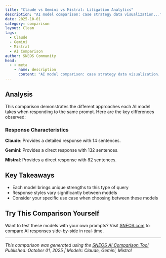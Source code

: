 ```yaml
---
title: "Claude vs Gemini vs Mistral: Litigation Analytics"
description: "AI model comparison: case strategy data visualization..."
date: 2025-10-01
category: comparison
layout: Clean
tags:
  - Claude
  - Gemini
  - Mistral
  - AI Comparison
author: SNEOS Community
head:
  - - meta
    - name: description
      content: "AI model comparison: case strategy data visualization..."
---
```


<ChatComparison
  title="Claude vs Gemini vs Mistral: Litigation Analytics"
  prompt="case strategy data visualization"
  :responses='{
    "Claude": "I\u0027ll help you create a comprehensive case strategy data visualization framework. Here\u0027s a structured approach:\n\n## Key Components of Case Strategy Data Visualization\n\n### 1. **Case Overview Dashboard**\n\u0060\u0060\u0060\n\u250C\u2500\u2500\u2500\u2500\u2500\u2500\u2500\u2500\u2500\u2500\u2500\u2500\u2500\u2500\u2500\u2500\u2500\u2500\u2500\u2500\u2500\u2500\u2500\u2500\u2500\u2500\u2500\u2500\u2500\u2500\u2500\u2500\u2500\u2500\u2500\u2500\u2500\u2500\u2500\u2500\u2500\u2500\u2500\u2500\u2500\u2500\u2500\u2500\u2500\u2500\u2500\u2500\u2500\u2510\n\u2502 CASE STRATEGY DASHBOARD                             \u2502\n\u251C\u2500\u2500\u2500\u2500\u2500\u2500\u2500\u2500\u2500\u2500\u2500\u2500\u2500\u2500\u2500\u2500\u2500\u2500\u2500\u2500\u2500\u2500\u2500\u2500\u2500\u2500\u2500\u2500\u2500\u2500\u2500\u2500\u2500\u2500\u2500\u2500\u2500\u2500\u2500\u2500\u2500\u2500\u2500\u2500\u2500\u2500\u2500\u2500\u2500\u2500\u2500\u2500\u2500\u2524\n\u2502 Case Name: [Case Title]                             \u2502\n\u2502 Status: \u25CF\u25CF\u25CF\u25CB\u25CB (60% Complete)                        \u2502\n\u2502 Timeline: [Start] \u2500\u2500\u2500\u2500\u2500\u2500\u25CF\u2500\u2500\u2500\u2500\u2500\u2500 [End]               \u2502\n\u2502 Budget: $XX,XXX / $XXX,XXX                          \u2502\n\u2514\u2500\u2500\u2500\u2500\u2500\u2500\u2500\u2500\u2500\u2500\u2500\u2500\u2500\u2500\u2500\u2500\u2500\u2500\u2500\u2500\u2500\u2500\u2500\u2500\u2500\u2500\u2500\u2500\u2500\u2500\u2500\u2500\u2500\u2500\u2500\u2500\u2500\u2500\u2500\u2500\u2500\u2500\u2500\u2500\u2500\u2500\u2500\u2500\u2500\u2500\u2500\u2500\u2500\u2518\n\u0060\u0060\u0060\n\n### 2. **Timeline Visualization**\n- **Gantt Chart** for key milestones\n- **Critical path** highlighting\n- **Dependency mapping**\n- **Resource allocation** over time\n\n### 3. **Stakeholder Mapping**\n\u0060\u0060\u0060\n    HIGH INFLUENCE\n         \u2502\nOPPONENT \u2502 NEUTRAL \u2502 SUPPORTER\n    \u2500\u2500\u2500\u2500\u2500\u253C\u2500\u2500\u2500\u2500\u2500\u253C\u2500\u2500\u2500\u2500\u2500\n         \u2502     \u2502\n    LOW INFLUENCE\n\u0060\u0060\u0060\n\n### 4. **Risk Assessment Matrix**\n- **Probability vs Impact** scatter plot\n- **Heat map** for risk categories\n- **Mitigation timeline**\n\n## Visualization Tools \u0026 Techniques\n\n### **For Legal Cases:**\n1. **Evidence Timeline**\n   - Chronological event mapping\n   - Evidence strength indicators\n   - Witness testimony alignment\n\n2. **Argument Structure Tree**\n   - Hierarchical claim mapping\n   - Supporting evidence links\n   - Counter-argument preparation\n\n### **For Business Strategy:**\n1. **SWOT Analysis Quadrants**\n2. **Competitive Positioning Map**\n3. **Market Opportunity Matrix**\n4. **Resource Allocation Pie Charts**\n\n## Sample Implementation\n\nWould you like me to create a specific visualization for:\n- **Legal case strategy**\n- **Business case analysis**\n- **Project management case**\n- **Investment decision case**\n\nOr do you have a particular case type in mind? I can provide more targeted visualizations and tools based on your specific needs.\n\nWhat type of case strategy are you working on?",
    "Gemini": "Okay, let\u0027s break down how to approach data visualization within the context of a \u0022case strategy.\u0022  I\u0027ll cover the key areas you\u0027ll need to consider.\n\n**What is \u0022Case Strategy\u0022 in this context?**\n\nBefore diving into visualization, it\u0027s crucial to define what we mean by \u0022case strategy.\u0022  Here are a few possibilities:\n\n*   **Legal Case:**  In a court case, the strategy revolves around proving or disproving a specific point. The data would relate to evidence, arguments, and potential outcomes.\n*   **Business Case:** A business case justifies a project, investment, or change. The data supports the need for the initiative and demonstrates its potential benefits.\n*   **Customer Service Case:** A series of interactions with a customer regarding an issue. The data might involve customer satisfaction, resolution time, and the frequency of particular complaints.\n*   **Medical Case:** A patient\u0027s history, symptoms, diagnoses, and treatments. The data helps to understand the patient\u0027s condition and guide treatment decisions.\n*   **Research Case:**  A specific instance or example used to illustrate or test a theory or concept.  The data supports the findings of the research.\n\nFor this response, I\u0027ll focus on **Legal Case, Business Case, and Customer Service Case** as those are the most likely uses.  However, the general principles apply to the other types as well.\n\n**Key Considerations for Data Visualization in a Case Strategy:**\n\nRegardless of the specific type of case, these factors are crucial:\n\n1.  **The Audience:**\n\n    *   *Who are you presenting the data to?* (Judges, jury, executives, stakeholders, other team members, customers)\n    *   *What is their level of technical understanding?*\n    *   *What are their biases or preconceived notions?*\n    *   *What are you trying to convince them of?*\n\n    The audience dictates the level of complexity, the language used, and the types of visuals that will be most effective.  For example, a jury needs simple, easily understandable visuals, while a technical team can handle more complex charts.\n\n2.  **The Goal (What story are you trying to tell?):**\n\n    *   *What is the key message you want to convey?*\n    *   *What evidence supports that message?*\n    *   *What are the counterarguments, and how can you address them visually?*\n\n    Every visualization should have a clear purpose related to your case strategy.  Don\u0027t just show data for the sake of showing data. It must actively support your arguments.\n\n3.  **The Data:**\n\n    *   *What data do you have available?*\n    *   *Is the data accurate and reliable?*\n    *   *What are the limitations of the data?*\n    *   *What relationships or patterns exist within the data?*\n    *   *What outliers or anomalies are present?*\n\n    Understanding the data is fundamental. You need to clean it, validate it, and identify the most relevant aspects for your case.\n\n4.  **Ethical Considerations:**\n\n    *   *Are you presenting the data fairly and accurately?*\n    *   *Are you avoiding misleading or deceptive visualizations?*\n    *   *Are you acknowledging the limitations of the data?*\n\n    Maintaining ethical standards is essential.  Visualizations should be transparent and avoid manipulating the data to support a particular viewpoint.\n\n**Data Visualization Techniques by Case Type:**\n\nNow, let\u0027s look at specific visualization techniques that are well-suited for different types of cases:\n\n**A. Legal Case:**\n\n*   **Timeline:**\n    *   *Purpose:* To show the sequence of events, establishing cause and effect, and highlighting critical moments.\n    *   *Visualization:* A chronological chart displaying key events, dates, and times.  Can be interactive to allow exploration of specific periods.\n    *   *Example:* Demonstrating a chain of events leading to an accident or crime.\n*   **Relationship Diagram (Network Graph):**\n    *   *Purpose:* To illustrate connections between people, organizations, or entities involved in the case.\n    *   *Visualization:* Nodes representing individuals or groups, and lines representing relationships (e.g., communication, financial transactions).\n    *   *Example:* Showing the connections between co-conspirators in a fraud case.\n*   **Geographic Map:**\n    *   *Purpose:* To show the location of events, movements of people or objects, or the distribution of evidence.\n    *   *Visualization:* A map with markers, heatmaps, or polygons to represent locations and data values.\n    *   *Example:* Mapping the locations of cell phone towers used by a suspect to establish their whereabouts.\n*   **Statistical Charts (Bar Charts, Line Charts, Scatter Plots):**\n    *   *Purpose:* To present statistical evidence in a clear and understandable way.\n    *   *Visualization:* Standard chart types, but carefully labeled and annotated to highlight key findings.\n    *   *Example:* Comparing the blood alcohol content of a driver to legal limits.  Showing the correlation between two independent variables such as age and instances of an injury.\n*   **Before-and-After Images:**\n    *   *Purpose:* To visually demonstrate the impact of an event or action.\n    *   *Visualization:* Side-by-side images or videos showing the condition before and after.\n    *   *Example:* Showing the damage to a vehicle before and after an accident.\n*   **3D Reconstruction:**\n    *   *Purpose:* To recreate a scene or object for better understanding.\n    *   *Visualization:* A three-dimensional model that can be rotated and viewed from different angles.\n    *   *Example:* Reconstructing a crime scene to show the positions of people and objects.\n\n**B. Business Case:**\n\n*   **Bar Charts and Column Charts:**\n    *   *Purpose:* To compare values across categories.\n    *   *Visualization:* Simple bars showing revenue, costs, profits, or market share.\n    *   *Example:* Comparing the projected revenue of different project scenarios.\n*   **Line Charts:**\n    *   *Purpose:* To show trends over time.\n    *   *Visualization:* A line connecting data points over a period (e.g., months, years).\n    *   *Example:*  Showing the projected growth of a new product line.\n*   **Pie Charts and Donut Charts:**\n    *   *Purpose:* To show the proportion of parts to a whole.\n    *   *Visualization:* A circle divided into segments representing different categories.\n    *   *Example:*  Showing the breakdown of costs for a new project. **Use these sparingly, as bar charts are often a better choice.**\n*   **Scatter Plots:**\n    *   *Purpose:* To show the relationship between two variables.\n    *   *Visualization:* Points plotted on a graph, with each axis representing a different variable.\n    *   *Example:*  Showing the correlation between marketing spend and sales revenue.\n*   **Waterfall Charts:**\n    *   *Purpose:* To show the cumulative effect of positive and negative values.\n    *   *Visualization:* A series of bars showing increases and decreases, with a final bar showing the total.\n    *   *Example:*  Showing how different factors contribute to the overall profitability of a project.\n*   **Gantt Charts:**\n    *   *Purpose:* To visualize project timelines and dependencies.\n    *   *Visualization:* A horizontal bar chart showing tasks, durations, and start/end dates.\n    *   *Example:*  Showing the project plan for a new product launch.\n*   **Heatmaps:**\n    *   *Purpose:* To show the intensity of data across a matrix.\n    *   *Visualization:* A table with cells colored according to their value.\n    *   *Example:*  Showing the performance of different products in different regions.\n\n**C. Customer Service Case:**\n\n*   **Bar Charts:**\n    *   *Purpose:* To compare the frequency of different types of customer issues.\n    *   *Visualization:* Bars representing the number of complaints, inquiries, or support requests.\n    *   *Example:* Showing the most common reasons for customer service calls.\n*   **Line Charts:**\n    *   *Purpose:* To track customer satisfaction scores over time.\n    *   *Visualization:* A line showing the trend of customer satisfaction ratings.\n    *   *Example:*  Showing how customer satisfaction changes after implementing a new service process.\n*   **Pie Charts/Donut Charts:**\n    *   *Purpose:* To show the distribution of customer demographics.\n    *   *Visualization:* A circle divided into segments representing different demographic groups.\n    *   *Example:*  Showing the percentage of customers in different age ranges. **Again, use sparingly.**\n*   **Scatter Plots:**\n    *   *Purpose:* To identify correlations between customer behavior and satisfaction.\n    *   *Visualization:* Points plotted on a graph, with each axis representing a different variable (e.g., number of interactions, resolution time).\n    *   *Example:*  Showing the relationship between the number of support calls and customer churn.\n*   **Funnel Charts:**\n    *   *Purpose:* To visualize the customer journey and identify drop-off points.\n    *   *Visualization:* A funnel shape showing the number of customers at each stage of the process.\n    *   *Example:*  Showing the number of customers who visit a website, create an account, and make a purchase.\n*   **Word Clouds:**\n    *   *Purpose:* To quickly identify the most common keywords used in customer feedback.\n    *   *Visualization:* Words displayed in different sizes, with the most frequent words being larger.\n    *   *Example:*  Showing the most common words used in customer reviews or survey responses.\n\n**General Best Practices for Effective Data Visualization:**\n\n*   **Keep it Simple:**  Avoid clutter and unnecessary details.\n*   **Use Clear and Concise Labels:**  Make sure the axes, data points, and legends are easy to understand.\n*   **Choose the Right Chart Type:** Select the chart that best represents the data and the message you want to convey.\n*   **Use Color Strategically:**  Use color to highlight key findings and avoid using too many colors.  Be mindful of accessibility for colorblind individuals.\n*   **Tell a Story:**  Use annotations, titles, and captions to guide the viewer through the data and explain its significance.\n*   **Test Your Visualizations:**  Get feedback from others to ensure that your visualizations are clear and effective.\n*   **Use Interactive Elements (Where Appropriate):** Allow users to explore the data on their own, filter it, and drill down into specific details.\n*   **Maintain Consistency:** Use consistent formatting, colors, and fonts throughout your presentation.\n\n**Tools for Data Visualization:**\n\n*   **Spreadsheet Software (Excel, Google Sheets):** Basic charting capabilities for simple data analysis.\n*   **Data Visualization Libraries (Python: Matplotlib, Seaborn, Plotly; R: ggplot2):**  Powerful tools for creating custom and interactive visualizations.\n*   **Business Intelligence Platforms (Tableau, Power BI, Qlik):**  Comprehensive platforms for data analysis, visualization, and reporting.\n*   **Presentation Software (PowerPoint, Keynote):**  Tools for creating presentations with embedded visualizations.\n*   **Specialized Legal Visualization Tools:**  Tools specifically designed for creating legal exhibits and presentations.\n\n**In summary:**\n\nEffective data visualization in a case strategy is about understanding your audience, defining your goals, and choosing the right visualization techniques to support your arguments.  By following these guidelines, you can create compelling and persuasive visuals that help you win your case. Remember to always be ethical, accurate, and transparent in your presentation of the data.\n",
    "Mistral": "Creating a case strategy for data visualization involves several key steps to ensure that the visualizations effectively communicate insights and support decision-making. Here\u2019s a structured approach to developing a case strategy for data visualization:\n\n### 1. Define Objectives\n- **Purpose**: Clearly define the purpose of the data visualization. Is it for exploratory analysis, reporting, storytelling, or decision support?\n- **Audience**: Identify the target audience. Who will be viewing the visualizations? What is their level of data literacy?\n- **Key Questions**: Determine the key questions that the visualizations need to answer.\n\n### 2. Data Collection and Preparation\n- **Data Sources**: Identify and gather data from relevant sources. Ensure the data is accurate, complete, and up-to-date.\n- **Data Cleaning**: Clean the data to remove any inconsistencies, errors, or missing values.\n- **Data Transformation**: Transform the data into a format suitable for visualization. This may involve aggregating, filtering, or normalizing the data.\n\n### 3. Choose the Right Visualization Types\n- **Bar Charts**: Good for comparing quantities.\n- **Line Charts**: Useful for showing trends over time.\n- **Pie Charts**: Effective for showing proportions of a whole.\n- **Scatter Plots**: Ideal for showing relationships between two variables.\n- **Heatmaps**: Useful for showing density or frequency of data points.\n- **Geospatial Maps**: Effective for visualizing geographic data.\n\n### 4. Design Principles\n- **Simplicity**: Keep the visualizations simple and uncluttered. Avoid unnecessary elements.\n- **Consistency**: Use consistent colors, fonts, and styles across all visualizations.\n- **Clarity**: Ensure that the visualizations are easy to understand. Use clear labels, legends, and annotations.\n- **Interactivity**: Consider adding interactive elements like filters, drill-downs, and tooltips to enhance user engagement.\n\n### 5. Tools and Technology\n- **Software**: Choose the right tools for creating visualizations. Popular options include Tableau, Power BI, D3.js, and Excel.\n- **Integration**: Ensure that the visualizations can be integrated into existing systems or platforms.\n- **Accessibility**: Make sure the visualizations are accessible to all users, including those with disabilities.\n\n### 6. Storytelling and Narrative\n- **Context**: Provide context for the visualizations. Explain what the data represents and why it is important.\n- **Insights**: Highlight key insights and findings. Use annotations and callouts to draw attention to important points.\n- **Narrative Flow**: Create a logical flow of visualizations that tell a coherent story. Start with an overview, then dive into specific details.\n\n### 7. Testing and Feedback\n- **User Testing**: Conduct user testing to gather feedback on the visualizations. Ensure they are intuitive and meet the needs of the audience.\n- **Iteration**: Be prepared to iterate and refine the visualizations based on feedback.\n\n### 8. Deployment and Maintenance\n- **Deployment**: Deploy the visualizations in a way that is accessible to the target audience. This could be through dashboards, reports, or interactive web applications.\n- **Maintenance**: Plan for ongoing maintenance and updates. Ensure that the visualizations remain relevant and accurate over time.\n\n### Example Case Strategy\n\n#### Objective:\nTo create a dashboard for a retail company to monitor sales performance and identify trends.\n\n#### Audience:\nSales managers and executives.\n\n#### Key Questions:\n1. What are the monthly sales trends?\n2. Which products are performing best?\n3. How do sales vary by region?\n\n#### Data Collection:\n- Sales data from the company\u2019s ERP system.\n- Product information from the inventory database.\n- Geographic data from the CRM system.\n\n#### Visualization Types:\n1. Line chart for monthly sales trends.\n2. Bar chart for top-performing products.\n3. Geospatial map for regional sales performance.\n\n#### Design Principles:\n- Use a consistent color scheme for different product categories.\n- Ensure all charts are clearly labeled and annotated.\n- Include interactive filters for time period and region.\n\n#### Tools:\n- Tableau for creating the dashboard.\n- Integration with the company\u2019s intranet for easy access.\n\n#### Storytelling:\n- Start with an overview of overall sales performance.\n- Highlight key insights such as top-performing products and regions.\n- Provide drill-down capabilities for more detailed analysis.\n\n#### Testing:\n- Conduct user testing with a small group of sales managers.\n- Gather feedback and make necessary adjustments.\n\n#### Deployment:\n- Deploy the dashboard on the company\u2019s intranet.\n- Provide training sessions for sales managers and executives.\n\n#### Maintenance:\n- Schedule monthly updates to ensure the data is current.\n- Monitor user feedback and make continuous improvements.\n\nBy following this structured approach, you can create effective data visualizations that support your case strategy and drive informed decision-making."
  }'
  published-date="22:06"
/>

## Analysis

This comparison demonstrates the different approaches each AI model takes when responding to the same prompt. Here are the key differences observed:

### Response Characteristics

**Claude**: Provides a detailed response with 14 sentences. 

**Gemini**: Provides a direct response with 132 sentences. 

**Mistral**: Provides a direct response with 82 sentences. 

## Key Takeaways

- Each model brings unique strengths to this type of query
- Response styles vary significantly between models
- Consider your specific use case when choosing between these models

## Try This Comparison Yourself

Want to test these models with your own prompts? Visit [SNEOS.com](https://sneos.com) to compare AI responses side-by-side in real-time.

---

*This comparison was generated using the [SNEOS AI Comparison Tool](https://sneos.com)*
*Published: October 01, 2025 | Models: Claude, Gemini, Mistral*
